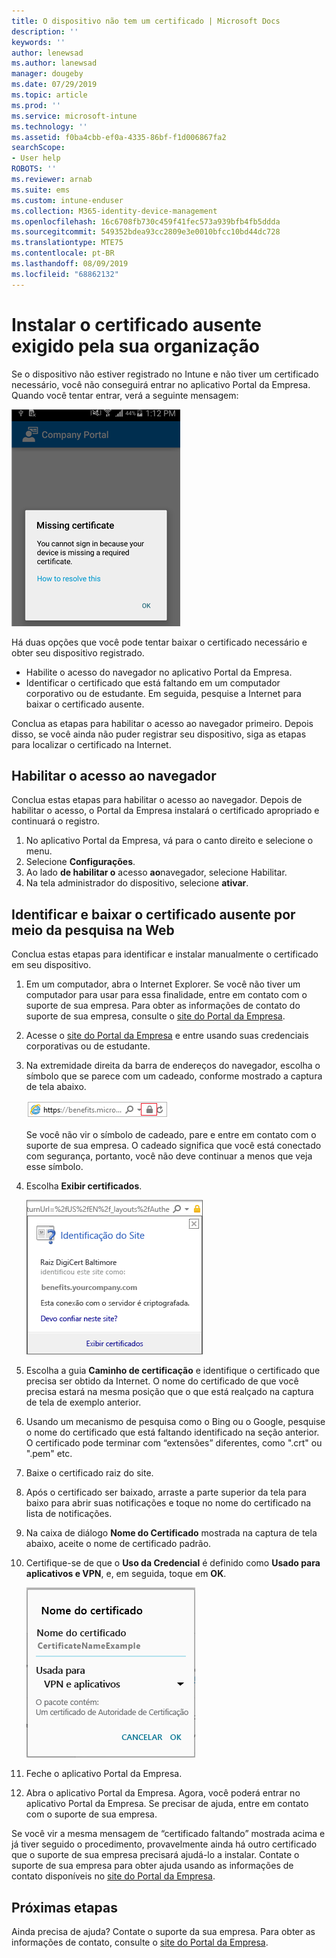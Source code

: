 ```yaml
---
title: O dispositivo não tem um certificado | Microsoft Docs
description: ''
keywords: ''
author: lenewsad
ms.author: lanewsad
manager: dougeby
ms.date: 07/29/2019
ms.topic: article
ms.prod: ''
ms.service: microsoft-intune
ms.technology: ''
ms.assetid: f0ba4cbb-ef0a-4335-86bf-f1d006867fa2
searchScope:
- User help
ROBOTS: ''
ms.reviewer: arnab
ms.suite: ems
ms.custom: intune-enduser
ms.collection: M365-identity-device-management
ms.openlocfilehash: 16c6708fb730c459f41fec573a939bfb4fb5ddda
ms.sourcegitcommit: 549352bdea93cc2809e3e0010bfcc10bd44dc728
ms.translationtype: MTE75
ms.contentlocale: pt-BR
ms.lasthandoff: 08/09/2019
ms.locfileid: "68862132"
---
```

# <a name="install-missing-certificate-required-by-your-organization"></a>Instalar o certificado ausente exigido pela sua organização  

Se o dispositivo não estiver registrado no Intune e não tiver um certificado necessário, você não conseguirá entrar no aplicativo Portal da Empresa. Quando você tentar entrar, verá a seguinte mensagem:

![screenshot-error-message-about-missing-certificate](./media/andr-cert_install-1-cert_missing.png)

Há duas opções que você pode tentar baixar o certificado necessário e obter seu dispositivo registrado. 

- Habilite o acesso do navegador no aplicativo Portal da Empresa.
- Identificar o certificado que está faltando em um computador corporativo ou de estudante. Em seguida, pesquise a Internet para baixar o certificado ausente. 

Conclua as etapas para habilitar o acesso ao navegador primeiro. Depois disso, se você ainda não puder registrar seu dispositivo, siga as etapas para localizar o certificado na Internet. 

## <a name="enable-browser-access"></a>Habilitar o acesso ao navegador
Conclua estas etapas para habilitar o acesso ao navegador. Depois de habilitar o acesso, o Portal da Empresa instalará o certificado apropriado e continuará o registro.    

1. No aplicativo Portal da Empresa, vá para o canto direito e selecione o menu.  
2. Selecione **Configurações**.  
3. Ao lado **de habilitar o** acesso **ao**navegador, selecione Habilitar.  
4. Na tela administrador do dispositivo, selecione **ativar**. 

## <a name="identify-and-download-the-missing-certificate-through-web-search"></a>Identificar e baixar o certificado ausente por meio da pesquisa na Web
Conclua estas etapas para identificar e instalar manualmente o certificado em seu dispositivo.  

1. Em um computador, abra o Internet Explorer. Se você não tiver um computador para usar para essa finalidade, entre em contato com o suporte de sua empresa. Para obter as informações de contato do suporte de sua empresa, consulte o [site do Portal da Empresa](https://go.microsoft.com/fwlink/?linkid=2010980).

2. Acesse o [site do Portal da Empresa](https://go.microsoft.com/fwlink/?linkid=2010980) e entre usando suas credenciais corporativas ou de estudante.

3. Na extremidade direita da barra de endereços do navegador, escolha o símbolo que se parece com um cadeado, conforme mostrado a captura de tela abaixo.

    ![screenshot-internet-explorer-address-bar-padlock-symbol](./media/andr-missing-cert-ie-padlock-symbol.png)

    Se você não vir o símbolo de cadeado, pare e entre em contato com o suporte de sua empresa. O cadeado significa que você está conectado com segurança, portanto, você não deve continuar a menos que veja esse símbolo.

4. Escolha **Exibir certificados**.

    ![screenshot-internet-explorer-view-certificates-button-on-website-identification-dialog](./media/andr-missg-cert-ie-view-cert-button.png)

5. Escolha a guia **Caminho de certificação** e identifique o certificado que precisa ser obtido da Internet. O nome do certificado de que você precisa estará na mesma posição que o que está realçado na captura de tela de exemplo anterior.

6. Usando um mecanismo de pesquisa como o Bing ou o Google, pesquise o nome do certificado que está faltando identificado na seção anterior. O certificado pode terminar com “extensões” diferentes, como ".crt" ou ".pem" etc.

7. Baixe o certificado raiz do site.

8. Após o certificado ser baixado, arraste a parte superior da tela para baixo para abrir suas notificações e toque no nome do certificado na lista de notificações.

4. Na caixa de diálogo **Nome do Certificado** mostrada na captura de tela abaixo, aceite o nome de certificado padrão.

5. Certifique-se de que o **Uso da Credencial** é definido como **Usado para aplicativos e VPN**, e, em seguida, toque em **OK**.

    ![screenshot-certificate-name-dialog-showing-certificate-name](./media/andr-missing-cert-cert-name.png)

6. Feche o aplicativo Portal da Empresa.

7. Abra o aplicativo Portal da Empresa. Agora, você poderá entrar no aplicativo Portal da Empresa. Se precisar de ajuda, entre em contato com o suporte de sua empresa.

Se você vir a mesma mensagem de “certificado faltando” mostrada acima e já tiver seguido o procedimento, provavelmente ainda há outro certificado que o suporte de sua empresa precisará ajudá-lo a instalar. Contate o suporte de sua empresa para obter ajuda usando as informações de contato disponíveis no [site do Portal da Empresa](https://go.microsoft.com/fwlink/?linkid=2010980).

## <a name="next-steps"></a>Próximas etapas  

Ainda precisa de ajuda? Contate o suporte da sua empresa. Para obter as informações de contato, consulte o [site do Portal da Empresa](https://go.microsoft.com/fwlink/?linkid=2010980).  
